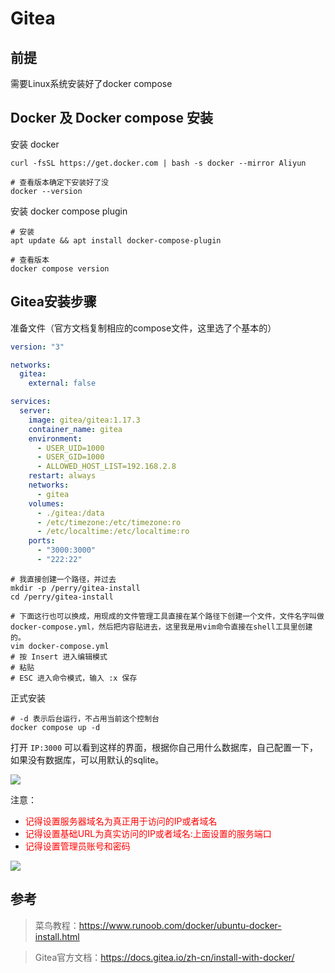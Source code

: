 # Gitea

## 前提
需要Linux系统安装好了docker compose

## Docker 及 Docker compose 安装

安装 docker

``` shell
curl -fsSL https://get.docker.com | bash -s docker --mirror Aliyun

# 查看版本确定下安装好了没
docker --version
```

安装 docker compose plugin

``` shell
# 安装
apt update && apt install docker-compose-plugin

# 查看版本
docker compose version

```

## Gitea安装步骤

准备文件（官方文档复制相应的compose文件，这里选了个基本的）

``` yml
version: "3"

networks:
  gitea:
    external: false

services:
  server:
    image: gitea/gitea:1.17.3
    container_name: gitea
    environment:
      - USER_UID=1000
      - USER_GID=1000
      - ALLOWED_HOST_LIST=192.168.2.8
    restart: always
    networks:
      - gitea
    volumes:
      - ./gitea:/data
      - /etc/timezone:/etc/timezone:ro
      - /etc/localtime:/etc/localtime:ro
    ports:
      - "3000:3000"
      - "222:22"
```

``` shell
# 我直接创建一个路径，并过去
mkdir -p /perry/gitea-install
cd /perry/gitea-install

# 下面这行也可以换成，用现成的文件管理工具直接在某个路径下创建一个文件，文件名字叫做 docker-compose.yml，然后把内容贴进去，这里我是用vim命令直接在shell工具里创建的。
vim docker-compose.yml
# 按 Insert 进入编辑模式
# 粘贴
# ESC 进入命令模式，输入 :x 保存
``` 

正式安装

``` shell
# -d 表示后台运行，不占用当前这个控制台
docker compose up -d
```

打开 `IP:3000` 可以看到这样的界面，根据你自己用什么数据库，自己配置一下，如果没有数据库，可以用默认的sqlite。

![](https://wosperry.com/lsky/img/2022/11/30/63875dc302640.png)

注意：
- <font color="red">记得设置服务器域名为真正用于访问的IP或者域名</font>
- <font color="red">记得设置基础URL为真实访问的IP或者域名:上面设置的服务端口</font>
- <font color="red">记得设置管理员账号和密码</font>

![](https://wosperry.com/lsky/img/2022/11/30/63876089067df.png)

## 参考

> 菜鸟教程：https://www.runoob.com/docker/ubuntu-docker-install.html

> Gitea官方文档：https://docs.gitea.io/zh-cn/install-with-docker/ 